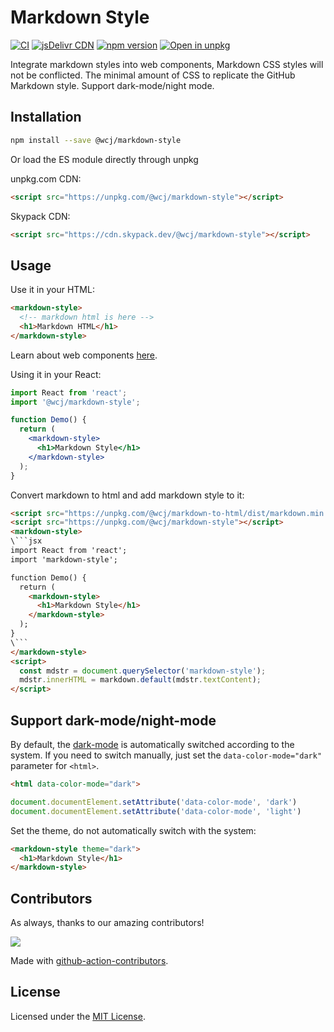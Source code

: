 Markdown Style
===

[![CI](https://github.com/jaywcjlove/markdown-to-html/actions/workflows/ci.yml/badge.svg)](https://github.com/jaywcjlove/markdown-to-html/actions/workflows/ci.yml)
[![jsDelivr CDN](https://data.jsdelivr.com/v1/package/npm/@wcj/markdown-style/badge?style=rounded)](https://www.jsdelivr.com/package/npm/@wcj/markdown-style)
[![npm version](https://img.shields.io/npm/v/@wcj/markdown-style.svg)](https://www.npmjs.com/package/@wcj/markdown-style)
[![Open in unpkg](https://img.shields.io/badge/Open%20in-unpkg-blue)](https://uiwjs.github.io/npm-unpkg/#/pkg/@wcj/markdown-style/file/README.md)

Integrate markdown styles into web components, Markdown CSS styles will not be conflicted. The minimal amount of CSS to replicate the GitHub Markdown style. Support dark-mode/night mode.

## Installation

```bash
npm install --save @wcj/markdown-style
```

Or load the ES module directly through unpkg

unpkg.com CDN:

```html
<script src="https://unpkg.com/@wcj/markdown-style"></script>
```

Skypack CDN:

```html
<script src="https://cdn.skypack.dev/@wcj/markdown-style"></script>
```

## Usage

Use it in your HTML:

```html
<markdown-style>
  <!-- markdown html is here -->
  <h1>Markdown HTML</h1>
</markdown-style>
```

Learn about web components [here](https://developer.mozilla.org/en-US/docs/Web/Web_Components).

Using it in your React:

```jsx
import React from 'react';
import '@wcj/markdown-style';

function Demo() {
  return (
    <markdown-style>
      <h1>Markdown Style</h1>
    </markdown-style>
  );
}
```

Convert markdown to html and add markdown style to it:

```html
<script src="https://unpkg.com/@wcj/markdown-to-html/dist/markdown.min.js"></script>
<script src="https://unpkg.com/@wcj/markdown-style"></script>
<markdown-style>
\```jsx
import React from 'react';
import 'markdown-style';

function Demo() {
  return (
    <markdown-style>
      <h1>Markdown Style</h1>
    </markdown-style>
  );
}
\```
</markdown-style>
<script>
  const mdstr = document.querySelector('markdown-style');
  mdstr.innerHTML = markdown.default(mdstr.textContent);
</script>
```

## Support dark-mode/night-mode

By default, the [dark-mode](https://github.com/jaywcjlove/dark-mode/) is automatically switched according to the system. If you need to switch manually, just set the `data-color-mode="dark"` parameter for `<html>`.

```html
<html data-color-mode="dark">
```

```js
document.documentElement.setAttribute('data-color-mode', 'dark')
document.documentElement.setAttribute('data-color-mode', 'light')
```

Set the theme, do not automatically switch with the system:

```html
<markdown-style theme="dark">
  <h1>Markdown Style</h1>
</markdown-style>
```

## Contributors

As always, thanks to our amazing contributors!

<a href="https://github.com/jaywcjlove/markdown-to-html/graphs/contributors">
  <img src="https://jaywcjlove.github.io/markdown-to-html/CONTRIBUTORS.svg" />
</a>

Made with [github-action-contributors](https://github.com/jaywcjlove/github-action-contributors).

## License

Licensed under the [MIT License](https://opensource.org/licenses/MIT).
